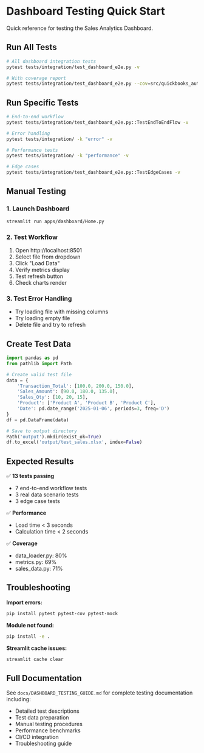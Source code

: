# Dashboard Testing Quick Start

Quick reference for testing the Sales Analytics Dashboard.

## Run All Tests

```bash
# All dashboard integration tests
pytest tests/integration/test_dashboard_e2e.py -v

# With coverage report
pytest tests/integration/test_dashboard_e2e.py --cov=src/quickbooks_autoreport/dashboard --cov-report=html
```

## Run Specific Tests

```bash
# End-to-end workflow
pytest tests/integration/test_dashboard_e2e.py::TestEndToEndFlow -v

# Error handling
pytest tests/integration/ -k "error" -v

# Performance tests
pytest tests/integration/ -k "performance" -v

# Edge cases
pytest tests/integration/test_dashboard_e2e.py::TestEdgeCases -v
```

## Manual Testing

### 1. Launch Dashboard
```bash
streamlit run apps/dashboard/Home.py
```

### 2. Test Workflow
1. Open http://localhost:8501
2. Select file from dropdown
3. Click "Load Data"
4. Verify metrics display
5. Test refresh button
6. Check charts render

### 3. Test Error Handling
- Try loading file with missing columns
- Try loading empty file
- Delete file and try to refresh

## Create Test Data

```python
import pandas as pd
from pathlib import Path

# Create valid test file
data = {
    'Transaction_Total': [100.0, 200.0, 150.0],
    'Sales_Amount': [90.0, 180.0, 135.0],
    'Sales_Qty': [10, 20, 15],
    'Product': ['Product A', 'Product B', 'Product C'],
    'Date': pd.date_range('2025-01-06', periods=3, freq='D')
}
df = pd.DataFrame(data)

# Save to output directory
Path('output').mkdir(exist_ok=True)
df.to_excel('output/test_sales.xlsx', index=False)
```

## Expected Results

✅ **13 tests passing**
- 7 end-to-end workflow tests
- 3 real data scenario tests
- 3 edge case tests

✅ **Performance**
- Load time < 3 seconds
- Calculation time < 2 seconds

✅ **Coverage**
- data_loader.py: 80%
- metrics.py: 69%
- sales_data.py: 71%

## Troubleshooting

**Import errors:**
```bash
pip install pytest pytest-cov pytest-mock
```

**Module not found:**
```bash
pip install -e .
```

**Streamlit cache issues:**
```bash
streamlit cache clear
```

## Full Documentation

See `docs/DASHBOARD_TESTING_GUIDE.md` for complete testing documentation including:
- Detailed test descriptions
- Test data preparation
- Manual testing procedures
- Performance benchmarks
- CI/CD integration
- Troubleshooting guide
